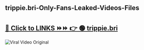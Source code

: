 
 ## trippie.bri-Only-Fans-Leaked-Videos-Files

# <h2><a href="https://mediaupload.pro?trippie.bri">🔗 Click to LINKS ⏩⏩ 👉 🟢 trippie.bri </a></h2>

<a href="https://mediaupload.pro?trippie.bri" rel="nofollow" data-target="animated-image.originalLink"><img src="https://i.ibb.co.com/xMMVF88/686577567.gif" alt="Viral Video Original" style="max-width: 100%; display: inline-block;" data-target="animated-image.originalImage"></a>